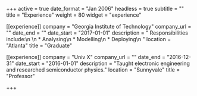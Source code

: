 +++
active = true
date_format = "Jan 2006"
headless = true
subtitle = ""
title = "Experience"
weight = 80
widget = "experience"

[[experience]]
company = "Georgia Institute of Technology"
company_url = ""
date_end = ""
date_start = "2017-01-01"
description = "  Responsibilities include:\n  \n  * Analysing\n  * Modelling\n  * Deploying\n  "
location = "Atlanta"
title = "Graduate"

[[experience]]
company = "Univ X"
company_url = ""
date_end = "2016-12-31"
date_start = "2016-01-01"
description = "Taught electronic engineering and researched semiconductor physics."
location = "Sunnyvale"
title = "Professor"

+++
